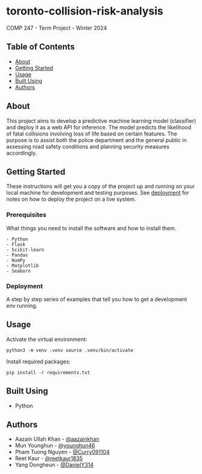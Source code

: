 # toronto-collision-risk-analysis

COMP 247 - Term Project - Winter 2024

## Table of Contents

+ [About](#about)
+ [Getting Started](#getting_started)
+ [Usage](#usage)
+ [Built Using](#built_using)
+ [Authors](#authors)


## About <a name = "about"></a>

This project aims to develop a predictive machine learning model (classifier) and deploy it as a web API for inference. The model predicts the likelihood of fatal collisions involving loss of life based on certain features. The purpose is to assist both the police department and the general public in assessing road safety conditions and planning security measures accordingly.

## Getting Started <a name = "getting_started"></a>

These instructions will get you a copy of the project up and running on your local machine for development and testing purposes. See [deployment](#deployment) for notes on how to deploy the project on a live system.

### Prerequisites

What things you need to install the software and how to install them.

```
- Python
- Flask
- Scikit-learn
- Pandas
- NumPy
- Matplotlib
- Seaborn
```

### Deployment

A step by step series of examples that tell you how to get a development env running.

## Usage <a name = "usage"></a>


Activate the virtual environment:

```
python3 -m venv .venv source .venv/bin/activate
```

Install required packages:

```
pip install -r requirements.txt
```


## Built Using <a name = "built_using"></a>

- Python


## Authors <a name = "authors"></a>

- Aazain Ullah Khan - [@aazainkhan](https://github.com/aazainkhan)
- Mun Younghun - [@younghun46](https://github.com/younghun46)
- Pham Tuong Nguyen - [@Curry091104](https://github.com/Curry091104)
- Reet Kaur - [@reetkaur1835](https://github.com/reetkaur1835)
- Yang Dongheun - [@DanielY314](https://github.com/DanielY314)
